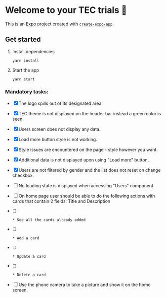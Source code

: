 # Welcome to your TEC trials 👋

This is an [Expo](https://expo.dev) project created with [`create-expo-app`](https://www.npmjs.com/package/create-expo-app).

## Get started

1. Install dependencies

   ```bash
   yarn install
   ```

2. Start the app

   ```bash
   yarn start
   ```

### Mandatory tasks:
- [x] The logo spills out of its designated area.
- [x] TEC theme is not displayed on the header bar instead a green color is seen.
- [x] Users screen does not display any data.
- [x] Load more button style is not working.
- [x] Style issues are encountered on the page - style however you want.
- [x] Additional data is not displayed upon using "Load more" button.
- [x] Users are not filtered by gender and the list does not reset on change checkbox.
- [ ] No loading state is displayed when accessing "Users" component.
- [ ] On home page user should be able to do the following actions with cards that contain 2 fields: Title and Description
- [ ]     * See all the cards already added
- [ ]     * Add a card
- [ ]     * Update a card
- [ ]     * Delete a card
- [ ]  Use the phone camera to take a picture and show it on the home screen.


